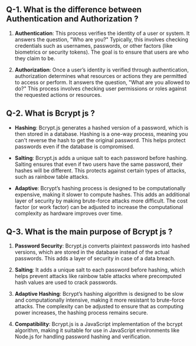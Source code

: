 ## Q-1. What is the difference between Authentication and Authorization ?

1. **Authentication**: This process verifies the identity of a user or system. It answers the question, "Who are you?" Typically, this involves checking credentials such as usernames, passwords, or other factors (like biometrics or security tokens). The goal is to ensure that users are who they claim to be.

2. **Authorization**: Once a user’s identity is verified through authentication, authorization determines what resources or actions they are permitted to access or perform. It answers the question, "What are you allowed to do?" This process involves checking user permissions or roles against the requested actions or resources.

## Q-2. What is Bcrypt js ?

- **Hashing**: Bcrypt.js generates a hashed version of a password, which is then stored in a database. Hashing is a one-way process, meaning you can't reverse the hash to get the original password. This helps protect passwords even if the database is compromised.

- **Salting**: Bcrypt.js adds a unique salt to each password before hashing. Salting ensures that even if two users have the same password, their hashes will be different. This protects against certain types of attacks, such as rainbow table attacks.

- **Adaptive**: Bcrypt’s hashing process is designed to be computationally expensive, making it slower to compute hashes. This adds an additional layer of security by making brute-force attacks more difficult. The cost factor (or work factor) can be adjusted to increase the computational complexity as hardware improves over time.

## Q-3. What is the main purpose of  Bcrypt js ?

1. **Password Security**: Bcrypt.js converts plaintext passwords into hashed versions, which are stored in the database instead of the actual passwords. This adds a layer of security in case of a data breach.

2. **Salting**: It adds a unique salt to each password before hashing, which helps prevent attacks like rainbow table attacks where precomputed hash values are used to crack passwords.

3. **Adaptive Hashing**: Bcrypt’s hashing algorithm is designed to be slow and computationally intensive, making it more resistant to brute-force attacks. The complexity can be adjusted to ensure that as computing power increases, the hashing process remains secure.

4. **Compatibility**: Bcrypt.js is a JavaScript implementation of the bcrypt algorithm, making it suitable for use in JavaScript environments like Node.js for handling password hashing and verification.


